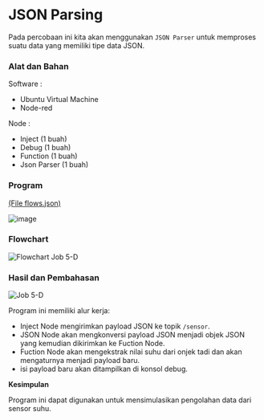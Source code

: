 # JSON Parsing
Pada percobaan ini kita akan menggunakan `JSON Parser` untuk memproses suatu data yang memiliki tipe data JSON.

### Alat dan Bahan

Software :

- Ubuntu Virtual Machine
- Node-red

Node :
- Inject (1 buah)
- Debug (1 buah)
- Function (1 buah)
- Json Parser (1 buah)

### Program 
<a href="https://github.com/cakjung/Jobsheet-Embedded/blob/main/Jobsheet%205/D%20(JSON%20Parsing)/flows%20(Job%205-D).json">(File flows.json)</a>

![image](https://github.com/cakjung/Jobsheet-Embedded/assets/128274951/cb634b7a-fec3-433a-9788-41ad0c7ab590)

### Flowchart

![Flowchart Job 5-D](https://github.com/Yulio-Pradyatama/Jobsheet_Embedded/assets/153850000/2a9cd7c0-0f21-4bda-b934-7ce57348bec5)

### Hasil dan Pembahasan

![Job 5-D](https://github.com/Yulio-Pradyatama/Jobsheet_Embedded/assets/153850000/dddf8fe7-afae-4826-aa63-ef2fcf7749d0)

Program ini memiliki alur kerja:
- Inject Node mengirimkan payload JSON ke topik `/sensor`.
- JSON Node akan mengkonversi payload JSON menjadi objek JSON yang kemudian dikirimkan ke Fuction Node.
- Fuction Node akan mengekstrak nilai suhu dari onjek tadi dan akan mengaturnya menjadi payload baru.
- isi payload baru akan ditampilkan di konsol debug.

**Kesimpulan**

Program ini dapat digunakan untuk mensimulasikan pengolahan data dari sensor suhu.
